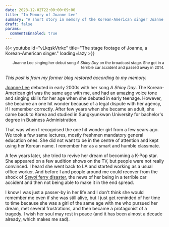 ```yaml
---
date: 2023-12-02T22:00:00+09:00
title: "In Memory of Joanne Lee"
summary: "A short story in memory of the Korean-American singer Joanne Lee (1988-2014)."
draft: false
params:
  commentsEnabled: true
---
```

{{< youtube id="vLkqskVtrkc" title="The stage footage of Joanne, a Korean-American singer." loading=lazy >}}
<p style="flex-basis: 100%; font-family: var(--font-sans); font-size: 12px; text-align: right; margin-top: 0.2rem; margin-bottom: 1rem;">Joanne Lee singing her debut song <i>A Shiny Day</i> on the broadcast stage. She got in a terrible car accident and passed away in 2014.</p>

_This post is from my former blog restored according to my memory._

[Joanne Lee](https://ko.wikipedia.org/wiki/%EC%A3%A0%EC%95%A4_(%EA%B0%80%EC%88%98)) debuted in early 2000s with her song _A Shiny Day_. The Korean-American girl was the same age with me, and had an amazing voice tone and singing skills for her age when she debuted in early teenage. However, she became an one hit wonder because of a legal dispute with her agency, if I remember correctly. After few years when she became an adult, she came back to Korea and studied in Sungkyunkwan University for bachelor's degree in Business Administration.

That was when I recognised the one hit wonder girl from a few years ago. We took a few same lectures, mostly freshmen mandatory general education ones. She did not want to be in the centre of attention and kept using her Korean name. I remember her as a smart and humble classmate.

A few years later, she tried to revive her dream of becoming a K-Pop star. She appeared on a few audition shows on the TV, but people were not really convinced. I heard she went back to LA and started working as a usual office worker. And before I and people around me could recover from the shock of [_Sewol_ ferry disaster](https://en.wikipedia.org/wiki/Sinking_of_MV_Sewol), the news of her being in a terrible car accident and then not being able to make it in the end spread.

I know I was just a passer-by in her life and I don't think she would remember me even if she was still alive, but I just get reminded of her time to time because she was a girl of the same age with me who pursued her dream, met several frustrations, and then became a protagonist of a tragedy. I wish her soul may rest in peace (and it has been almost a decade already, which makes me sad).

